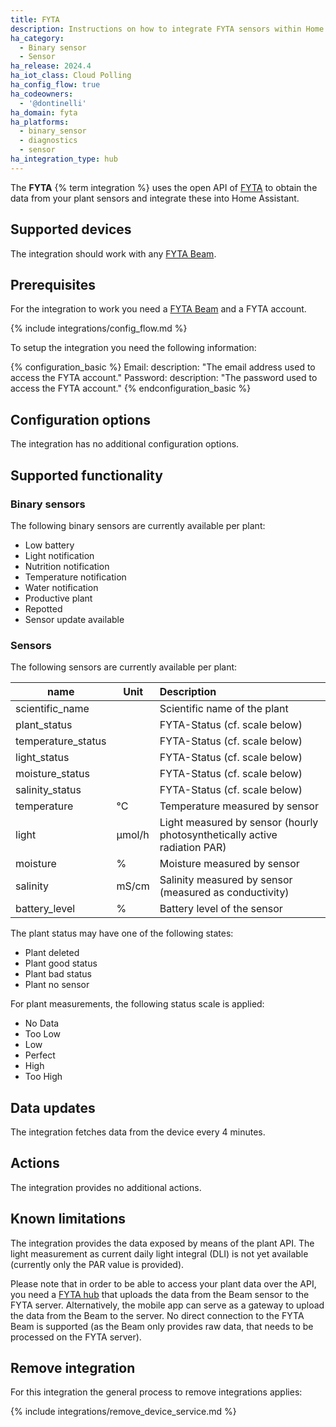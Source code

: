```yaml
---
title: FYTA
description: Instructions on how to integrate FYTA sensors within Home Assistant.
ha_category:
  - Binary sensor
  - Sensor
ha_release: 2024.4
ha_iot_class: Cloud Polling
ha_config_flow: true
ha_codeowners:
  - '@dontinelli'
ha_domain: fyta
ha_platforms:
  - binary_sensor
  - diagnostics
  - sensor
ha_integration_type: hub
---
```


The **FYTA** {% term integration %} uses the open API of [FYTA](https://www.fyta.de) to obtain the data from your plant sensors and integrate these into Home Assistant.

## Supported devices

The integration should work with any [FYTA Beam](https://fyta.de/collections/all/products/single-beam).

## Prerequisites

For the integration to work you need a [FYTA Beam](https://fyta.de/collections/all/products/single-beam) and a FYTA account.

{% include integrations/config_flow.md %}

To setup the integration you need the following information:

{% configuration_basic %}
Email:
  description: "The email address used to access the FYTA account."
Password:
  description: "The password used to access the FYTA account."
{% endconfiguration_basic %}

## Configuration options

The integration has no additional configuration options.

## Supported functionality

### Binary sensors

The following binary sensors are currently available per plant:

- Low battery
- Light notification
- Nutrition notification
- Temperature notification
- Water notification
- Productive plant
- Repotted
- Sensor update available

### Sensors

The following sensors are currently available per plant:

| name                  | Unit   | Description   |
|-----------------------|--------|:-------------------------------------------|
| scientific_name       |        | Scientific name of the plant               |
| plant_status          |        | FYTA-Status (cf. scale below)              |
| temperature_status    |        | FYTA-Status (cf. scale below)              |
| light_status          |        | FYTA-Status (cf. scale below)              |
| moisture_status       |        | FYTA-Status (cf. scale below)              |
| salinity_status       |        | FYTA-Status (cf. scale below)              |
| temperature           | °C     | Temperature measured by sensor             |
| light                 | μmol/h | Light measured by sensor (hourly photosynthetically active radiation PAR)|
| moisture              | %      | Moisture measured by sensor                |
| salinity              | mS/cm  | Salinity measured by sensor (measured as conductivity)|
| battery_level         | %      | Battery level of the sensor                |

The plant status may have one of the following states:

- Plant deleted
- Plant good status
- Plant bad status
- Plant no sensor

For plant measurements, the following status scale is applied:

- No Data
- Too Low
- Low
- Perfect
- High
- Too High

## Data updates

The integration fetches data from the device every 4 minutes.

## Actions

The integration provides no additional actions.

## Known limitations

The integration provides the data exposed by means of the plant API. The light measurement as current daily light integral (DLI) is not yet available (currently only the PAR value is provided).

Please note that in order to be able to access your plant data over the API, you need a [FYTA hub](https://fyta.de/collections/all/products/single-hub) that uploads the data from the Beam sensor to the FYTA server. Alternatively, the mobile app can serve as a gateway to upload the data from the Beam to the server. No direct connection to the FYTA Beam is supported (as the Beam only provides raw data, that needs to be processed on the FYTA server).

## Remove integration

For this integration the general process to remove integrations applies:

{% include integrations/remove_device_service.md %}
